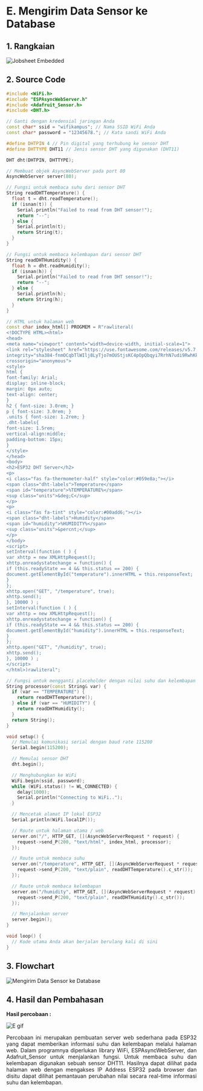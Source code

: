 # E. Mengirim Data Sensor ke Database

## 1. Rangkaian

![Jobsheet Embedded](https://github.com/brianrahma/brian-system-embedded/assets/82065700/7c215281-ec27-43a4-8005-6152e52255c5)

## 2. Source Code

```cpp
#include <WiFi.h>
#include "ESPAsyncWebServer.h"
#include <Adafruit_Sensor.h>
#include <DHT.h>

// Ganti dengan kredensial jaringan Anda
const char* ssid = "wifikampus"; // Nama SSID WiFi Anda
const char* password = "12345678."; // Kata sandi WiFi Anda

#define DHTPIN 4 // Pin digital yang terhubung ke sensor DHT
#define DHTTYPE DHT11 // Jenis sensor DHT yang digunakan (DHT11)

DHT dht(DHTPIN, DHTTYPE);

// Membuat objek AsyncWebServer pada port 80
AsyncWebServer server(80);

// Fungsi untuk membaca suhu dari sensor DHT
String readDHTTemperature() {
  float t = dht.readTemperature();
  if (isnan(t)) {
    Serial.println("Failed to read from DHT sensor!");
    return "--";
  } else {
    Serial.println(t);
    return String(t);
  }
}

// Fungsi untuk membaca kelembapan dari sensor DHT
String readDHTHumidity() {
  float h = dht.readHumidity();
  if (isnan(h)) {
    Serial.println("Failed to read from DHT sensor!");
    return "--";
  } else {
    Serial.println(h);
    return String(h);
  }
}

// HTML untuk halaman web
const char index_html[] PROGMEM = R"rawliteral(
<!DOCTYPE HTML><html>
<head>
<meta name="viewport" content="width=device-width, initial-scale=1">
<link rel="stylesheet" href="https://use.fontawesome.com/releases/v5.7.2/css/all.css"
integrity="sha384-fnmOCqbTlWIlj8LyTjo7mOUStjsKC4pOpQbqyi7RrhN7udi9RwhKkMHpvLbHG9Sr"
crossorigin="anonymous">
<style>
html {
font-family: Arial;
display: inline-block;
margin: 0px auto;
text-align: center;
}
h2 { font-size: 3.0rem; }
p { font-size: 3.0rem; }
.units { font-size: 1.2rem; }
.dht-labels{
font-size: 1.5rem;
vertical-align:middle;
padding-bottom: 15px;
}
</style>
</head>
<body>
<h2>ESP32 DHT Server</h2>
<p>
<i class="fas fa-thermometer-half" style="color:#059e8a;"></i>
<span class="dht-labels">Temperature</span>
<span id="temperature">%TEMPERATURE%</span>
<sup class="units">&deg;C</sup>
</p>
<p>
<i class="fas fa-tint" style="color:#00add6;"></i>
<span class="dht-labels">Humidity</span>
<span id="humidity">%HUMIDITY%</span>
<sup class="units">&percnt;</sup>
</p>
</body>
<script>
setInterval(function ( ) {
var xhttp = new XMLHttpRequest();
xhttp.onreadystatechange = function() {
if (this.readyState == 4 && this.status == 200) {
document.getElementById("temperature").innerHTML = this.responseText;
}
};
xhttp.open("GET", "/temperature", true);
xhttp.send();
}, 10000 ) ;
setInterval(function ( ) {
var xhttp = new XMLHttpRequest();
xhttp.onreadystatechange = function() {
if (this.readyState == 4 && this.status == 200) {
document.getElementById("humidity").innerHTML = this.responseText;
}
};
xhttp.open("GET", "/humidity", true);
xhttp.send();
}, 10000 ) ;
</script>
</html>)rawliteral";

// Fungsi untuk mengganti placeholder dengan nilai suhu dan kelembapan yang dibaca dari sensor DHT
String processor(const String& var) {
  if (var == "TEMPERATURE") {
    return readDHTTemperature();
  } else if (var == "HUMIDITY") {
    return readDHTHumidity();
  }
  return String();
}

void setup() {
  // Memulai komunikasi serial dengan baud rate 115200
  Serial.begin(115200);

  // Memulai sensor DHT
  dht.begin();

  // Menghubungkan ke WiFi
  WiFi.begin(ssid, password);
  while (WiFi.status() != WL_CONNECTED) {
    delay(1000);
    Serial.println("Connecting to WiFi..");
  }

  // Mencetak alamat IP lokal ESP32
  Serial.println(WiFi.localIP());

  // Route untuk halaman utama / web
  server.on("/", HTTP_GET, [](AsyncWebServerRequest * request) {
    request->send_P(200, "text/html", index_html, processor);
  });

  // Route untuk membaca suhu
  server.on("/temperature", HTTP_GET, [](AsyncWebServerRequest * request) {
    request->send_P(200, "text/plain", readDHTTemperature().c_str());
  });

  // Route untuk membaca kelembapan
  server.on("/humidity", HTTP_GET, [](AsyncWebServerRequest * request) {
    request->send_P(200, "text/plain", readDHTHumidity().c_str());
  });

  // Menjalankan server
  server.begin();
}

void loop() {
  // Kode utama Anda akan berjalan berulang kali di sini
}
```

## 3. Flowchart

![Mengirim Data Sensor ke Database](https://github.com/brianrahma/brian-system-embedded/assets/82065700/30aa664d-7943-4f33-94da-6c1d8f65b824)

## 4. Hasil dan Pembahasan

 **Hasil percobaan :**
 
 ![E gif](https://github.com/brianrahma/brian-system-embedded/assets/82065700/473f3008-71d7-4885-9fee-72bb42bf24eb)
 
 <p align="justify">Percobaan ini merupakan pembuatan server web sederhana pada ESP32 yang dapat memberikan informasi suhu dan kelembapan melalui halaman web. Dalam programnya diperlukan library WiFi, ESPAsyncWebServer, dan Adafruit_Sensor untuk menjalankan fungsi. Untuk membaca suhu dan kelembapan digunakan sebuah sensor DHT11. Hasilnya dapat dilihat pada halaman web dengan mengakses IP Address ESP32 pada browser dan disitu dapat dilihat pemantauan perubahan nilai secara real-time informasi suhu dan kelembapan.

<br>
